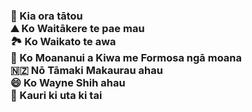 ### 👋 Kia ora tātou<br />⛰ Ko Waitākere te pae mau<br />🏞 Ko Waikato te awa<br />🌊 Ko Moananui a Kiwa me Formosa ngā moana<br />🇳🇿 Nō Tāmaki Makaurau ahau<br />😄 Ko Wayne Shih ahau<br />🌱 Kauri ki uta ki tai
